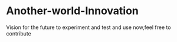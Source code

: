 # Another-world-Innovation
Vision for the future to experiment and test and use now,feel free to contribute
